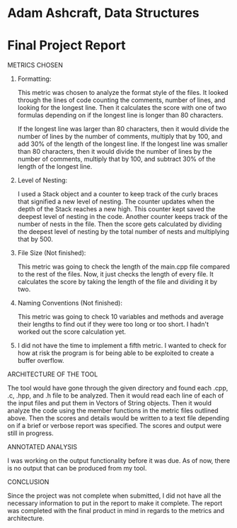 # Adam Ashcraft, Data Structures

# Final Project Report

METRICS CHOSEN 

1. Formatting:
	
	This metric was chosen to analyze the format style of the files. It looked through the lines of code counting the comments, number of lines, and looking for the longest line. Then it calculates the score with one of two formulas depending on if the longest line is longer than 80 characters. 
	
	If the longest line was larger than 80 characters, then it would divide the number of lines by the number of comments, multiply that by 100, and add 30% of the length of the longest line. If the longest line was smaller than 80 characters, then it would divide the number of lines by the number of comments, multiply that by 100, and subtract 30% of the length of the longest line.

2. Level of Nesting:

	I used a Stack object and a counter to keep track of the curly braces that signified a new level of nesting. The counter updates when the depth of the Stack reaches a new high. This counter kept saved the deepest level of nesting in the code. Another counter keeps track of the number of nests in the file. Then the score gets calculated by dividing the deepest level of nesting by the total number of nests and multiplying that by 500.
	
3. File Size (Not finished):

	This metric was going to check the length of the main.cpp file compared to the rest of the files. Now, it just checks the length of every file. It calculates the score by taking the length of the file and dividing it by two.

4. Naming Conventions (Not finished):

	This metric was going to check 10 variables and methods and average their lengths to find out if they were too long or too short. I hadn't worked out the score calculation yet.

5. I did not have the time to implement a fifth metric. I wanted to check for how at risk the program is for being able to be exploited to create a buffer overflow.

ARCHITECTURE OF THE TOOL

The tool would have gone through the given directory and found each .cpp, .c, .hpp, and .h file to be analyzed. Then it would read each line of each of the input files and put them in Vectors of String objects. Then it would analyze the code using the member functions in the metric files outlined above. Then the scores and details would be written to a text file depending on if a brief or verbose report was specified. The scores and output were still in progress.

ANNOTATED ANALYSIS

I was working on the output functionality before it was due. As of now, there is no output that can be produced from my tool.

CONCLUSION

Since the project was not complete when submitted, I did not have all the necessary information to put in the report to make it complete. The report was completed with the final product in mind in regards to the metrics and architecture.
